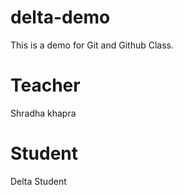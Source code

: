 # delta-demo
This is a demo for Git and Github Class.

# Teacher
Shradha khapra

# Student 
Delta Student
